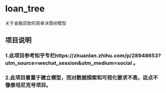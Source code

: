 # loan_tree
关于金融贷款的简单决策树模型

## 项目说明
### 1.此项目参考知乎专栏https://zhuanlan.zhihu.com/p/28948653?utm_source=wechat_session&utm_medium=social 。
### 2.此项目着重于建立模型，而对数据探索和可视化要求不高，这点不像泰坦尼克号项目。

